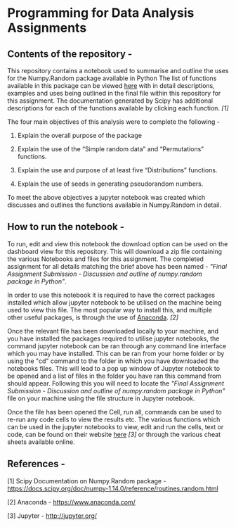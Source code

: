# Programming for Data Analysis Assignments

## Contents of the repository -

This repository contains a notebook used to summarise and outline the uses for the Numpy.Random package available in Python
The list of functions available in this package can be viewed [here](https://docs.scipy.org/doc/numpy-1.14.0/reference/routines.random.html) with in detail descriptions, examples and uses being outlined in the final file within this repository for this assignment. The documentation generated by Scipy has additional descriptions for each of the functions available by clicking each function. *[1]*

The four main objectives of this analysis were to complete the following - 

1) Explain the overall purpose of the package

2) Explain the use of the “Simple random data” and “Permutations” functions.

3) Explain the use and purpose of at least five “Distributions” functions.

4) Explain the use of seeds in generating pseudorandom numbers.

To meet the above objectives a jupyter notebook was created which discusses and outlines the functions available in Numpy.Random in detail.

## How to run the notebook -

To run, edit and view this notebook the download option can be used on the dashboard view for this repository. This will download a zip file containing the various Notebooks and files for this assignment. The completed assignment for all details matching the brief above has been named - *"Final Assignment Submission - Discussion and outline of numpy.random package in Python"*.

In order to use this notebook it is required to have the correct packages installed which allow jupyter notebook to be utilised on the machine being used to view this file. The most popular way to install this, and multiple other useful packages, is through the use of [Anaconda](https://www.anaconda.com/). *[2]*

Once the relevant file has been downloaded locally to your machine, and you have installed the packages required to utilise jupyter notebooks, the command jupyter notebook can be ran through any command line interface which you may have installed. This can be ran from your home folder or by using the "cd" command to the folder in which you have downloaded the notebooks files. This will lead to a pop up window of Jupyter notebook to be opened and a list of files in the folder you have ran this command from should appear. Following this you will need to locate the *"Final Assignment Submission - Discussion and outline of numpy.random package in Python"* file on your machine using the file structure in Jupyter notebook.

Once the file has been opened the Cell, run all, commands can be used to re-run any code cells to view the results etc. The various functions which can be used in the jupyter notebooks to view, edit and run the cells, text or code, can be found on their website [here](http://jupyter.org/) *[3]* or through the various cheat sheets available online.

## References -

[1] Scipy Documentation on Numpy.Random package - 
  https://docs.scipy.org/doc/numpy-1.14.0/reference/routines.random.html
  
[2] Anaconda - 
  https://www.anaconda.com/
  
[3] Jupyter -
  http://jupyter.org/
